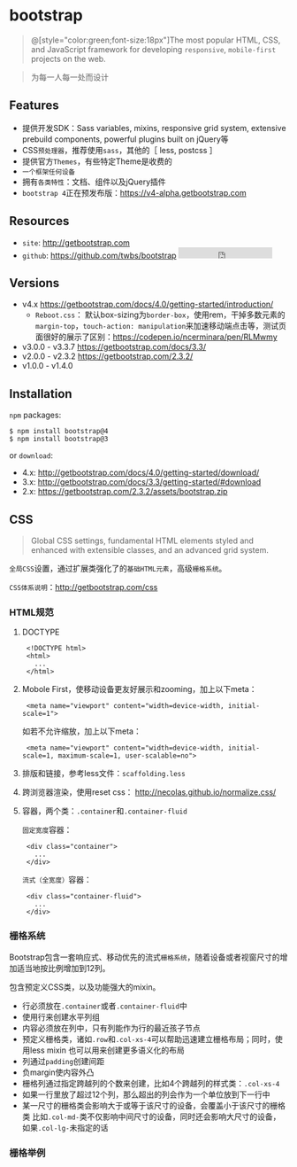 # bootstrap

> @[style="color:green;font-size:18px"]The most popular HTML, CSS, and JavaScript 
> framework for developing `responsive`, `mobile-first` projects on the web.

> 为每一人每一处而设计

## Features

* 提供开发SDK：Sass variables, mixins, responsive grid system, extensive prebuild components, powerful plugins built on jQuery等
* CSS`预处理器`，推荐使用`sass`，其他的［ less, postcss ］
* 提供官方`Themes`，有些特定Theme是收费的
* `一个框架任何设备`
* 拥有`各类特性`：文档、组件以及jQuery插件
* `bootstrap 4`正在预发布版：<https://v4-alpha.getbootstrap.com>


## Resources

* `site`: <http://getbootstrap.com>
* `github`: <https://github.com/twbs/bootstrap> <iframe src="http://258i.com/gbtn.html?user=twbs&repo=bootstrap&type=star&count=true" frameborder="0" scrolling="0" width="170px" height="20px"></iframe> 


## Versions

* v4.x <https://getbootstrap.com/docs/4.0/getting-started/introduction/>
    * `Reboot.css`： 默认box-sizing为`border-box`，使用rem，干掉多数元素的`margin-top`，`touch-action: manipulation`来加速移动端点击等，测试页面很好的展示了区别：<https://codepen.io/ncerminara/pen/RLMwmy>
* v3.0.0 - v3.3.7 <https://getbootstrap.com/docs/3.3/>
* v2.0.0 - v2.3.2 <https://getbootstrap.com/2.3.2/>
* v1.0.0 - v1.4.0 


## Installation

`npm` packages:

    $ npm install bootstrap@4
    $ npm install bootstrap@3

or `download`:

* 4.x: <http://getbootstrap.com/docs/4.0/getting-started/download/>
* 3.x: <http://getbootstrap.com/docs/3.3/getting-started/#download>
* 2.x: <https://getbootstrap.com/2.3.2/assets/bootstrap.zip>



## CSS

> Global CSS settings, fundamental HTML elements styled and enhanced with extensible classes, and an advanced grid system.

`全局CSS`设置，通过扩展类强化了的`基础HTML元素`，高级`栅格系统`。

`CSS体系说明`：<http://getbootstrap.com/css>



### HTML规范

1. DOCTYPE

        <!DOCTYPE html>
        <html>
          ...
        </html>

2. Mobole First，使移动设备更友好展示和zooming，加上以下meta：

        <meta name="viewport" content="width=device-width, initial-scale=1">

    如若不允许缩放，加上以下meta：

        <meta name="viewport" content="width=device-width, initial-scale=1, maximum-scale=1, user-scalable=no">

3. 排版和链接，参考less文件：`scaffolding.less`

4. 跨浏览器渲染，使用reset css： <http://necolas.github.io/normalize.css/>

5. 容器，两个类：`.container`和`.container-fluid`
    
    `固定宽度`容器：
        
        <div class="container">
          ...
        </div>

    `流式（全宽度）`容器：
    
        <div class="container-fluid">
          ...
        </div>  






### 栅格系统

Bootstrap包含一套响应式、移动优先的流式`栅格系统`，随着设备或者视窗尺寸的增加适当地按比例增加到12列。

包含预定义CSS类，以及功能强大的mixin。

* 行必须放在`.container`或者`.container-fluid`中
* 使用行来创建水平列组
* 内容必须放在列中，只有列能作为行的最近孩子节点
* 预定义栅格类，诸如`.row`和`.col-xs-4`可以帮助迅速建立栅格布局；同时，使用less mixin
    也可以用来创建更多语义化的布局
* 列通过`padding`创建间距
* 负margin使内容外凸
* 栅格列通过指定跨越列的个数来创建，比如4个跨越列的样式类：`.col-xs-4`
* 如果一行里放了超过12个列，那么超出的列会作为一个单位放到下一行中
* 某一尺寸的栅格类会影响大于或等于该尺寸的设备，会覆盖小于该尺寸的栅格类
    比如`.col-md-`类不仅影响中间尺寸的设备，同时还会影响大尺寸的设备，如果`.col-lg-`未指定的话


### 栅格举例


